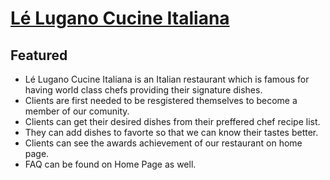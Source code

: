 # [Lé Lugano Cucine Italiana](https://italian-chefs-872e1.web.app/ "Lé Lugano Cucine Italiana")

## Featured
* Lé Lugano Cucine Italiana is an Italian restaurant which is famous for having world class chefs providing their signature dishes.
* Clients are first needed to be resgistered themselves to become a member of our comunity.
* Clients can get their desired dishes from their preffered chef recipe list.
* They can add dishes to favorte so that we can know their tastes better.
* Clients can see the awards achievement of our restaurant on home page.
* FAQ can be found on Home Page as well.